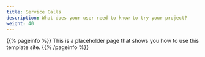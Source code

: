 ```yaml
---
title: Service Calls
description: What does your user need to know to try your project?
weight: 40
---
```


{{% pageinfo %}}
This is a placeholder page that shows you how to use this template site.
{{% /pageinfo %}}

